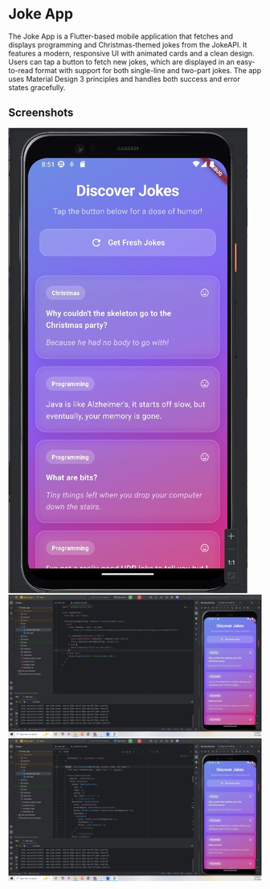 
# Joke App

The Joke App is a Flutter-based mobile application that fetches and displays programming and Christmas-themed jokes from the JokeAPI. It features a modern, responsive UI with animated cards and a clean design. Users can tap a button to fetch new jokes, which are displayed in an easy-to-read format with support for both single-line and two-part jokes. The app uses Material Design 3 principles and handles both success and error states gracefully.





## Screenshots

![Image description](images/1.jpg)
![Image description](images/2.jpg)
![Image description](images/3.jpg)
